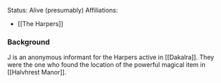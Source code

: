 Status: Alive (presumably)
Affiliations:
- [[The Harpers]]

### Background
J is an anonymous informant for the Harpers active in [[Dakalra]]. They were the one who found the location of the powerful magical item in [[Halvhrest Manor]]. 